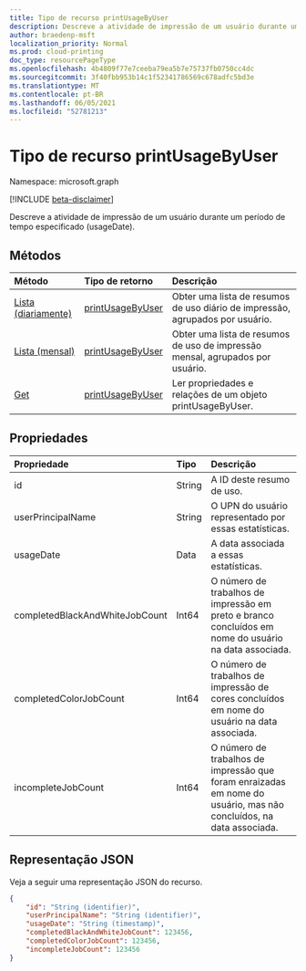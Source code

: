 ```yaml
---
title: Tipo de recurso printUsageByUser
description: Descreve a atividade de impressão de um usuário durante um período de tempo especificado (usageDate).
author: braedenp-msft
localization_priority: Normal
ms.prod: cloud-printing
doc_type: resourcePageType
ms.openlocfilehash: 4b4809f77e7ceeba79ea5b7e75737fb0750cc4dc
ms.sourcegitcommit: 3f40fbb953b14c1f52341786569c678adfc5bd3e
ms.translationtype: MT
ms.contentlocale: pt-BR
ms.lasthandoff: 06/05/2021
ms.locfileid: "52781213"
---
```

# <a name="printusagebyuser-resource-type"></a>Tipo de recurso printUsageByUser

Namespace: microsoft.graph

[!INCLUDE [beta-disclaimer](../../includes/beta-disclaimer.md)]

Descreve a atividade de impressão de um usuário durante um período de tempo especificado (usageDate).

## <a name="methods"></a>Métodos

| Método       | Tipo de retorno | Descrição |
|:-------------|:------------|:------------|
| [Lista (diariamente)](../api/reportroot-list-dailyprintusagebyuser.md) | [printUsageByUser](printusagebyuser.md) | Obter uma lista de resumos de uso diário de impressão, agrupados por usuário. |
| [Lista (mensal)](../api/reportroot-list-monthlyprintusagebyuser.md) | [printUsageByUser](printusagebyuser.md) | Obter uma lista de resumos de uso de impressão mensal, agrupados por usuário. |
| [Get](../api/printusagebyuser-get.md) | [printUsageByUser](printusagebyuser.md) | Ler propriedades e relações de um objeto printUsageByUser. |

## <a name="properties"></a>Propriedades
| Propriedade     | Tipo        | Descrição |
|:-------------|:------------|:------------|
|id|String|A ID deste resumo de uso.|
|userPrincipalName|String|O UPN do usuário representado por essas estatísticas.|
|usageDate|Data|A data associada a essas estatísticas.|
|completedBlackAndWhiteJobCount|Int64|O número de trabalhos de impressão em preto e branco concluídos em nome do usuário na data associada.|
|completedColorJobCount|Int64|O número de trabalhos de impressão de cores concluídos em nome do usuário na data associada.|
|incompleteJobCount|Int64|O número de trabalhos de impressão que foram enraizadas em nome do usuário, mas não concluídos, na data associada.|

## <a name="json-representation"></a>Representação JSON

Veja a seguir uma representação JSON do recurso.

<!-- {
  "blockType": "resource",
  "optionalProperties": [

  ],
  "@odata.type": "microsoft.graph.printUsageByUser"
}-->

```json
{
    "id": "String (identifier)",
    "userPrincipalName": "String (identifier)",
    "usageDate": "String (timestamp)",
    "completedBlackAndWhiteJobCount": 123456,
    "completedColorJobCount": 123456,
    "incompleteJobCount": 123456
}
```

<!-- uuid: 8fcb5dbc-d5aa-4681-8e31-b001d5168d79
2015-10-25 14:57:30 UTC -->
<!-- {
  "type": "#page.annotation",
  "description": "printUsageByUser resource",
  "keywords": "",
  "section": "documentation",
  "tocPath": ""
}-->


